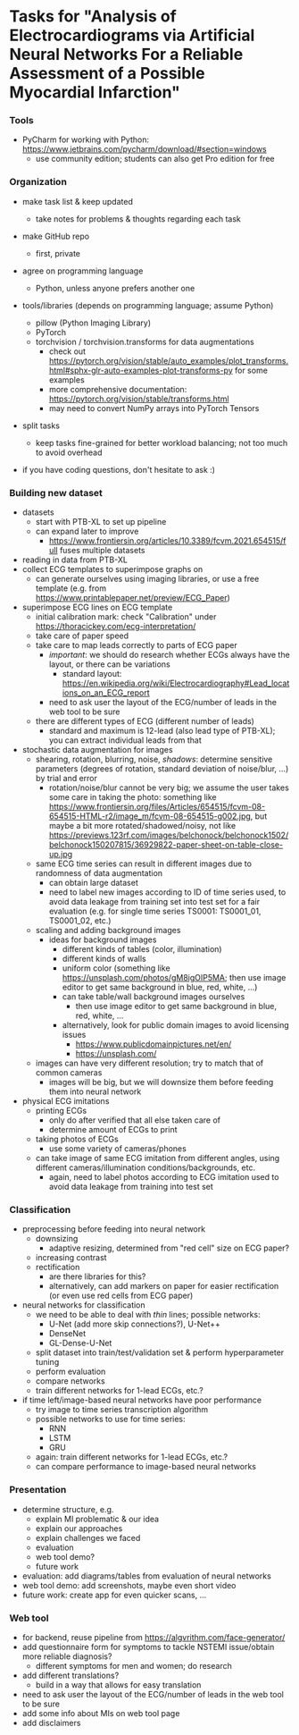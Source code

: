 # Tasks for "Analysis of Electrocardiograms via Artificial Neural Networks For a Reliable Assessment of a Possible Myocardial Infarction" 
### Tools

- PyCharm for working with Python: https://www.jetbrains.com/pycharm/download/#section=windows
  - use community edition; students can also get Pro edition for free

### Organization

- make task list & keep updated
  - take notes for problems & thoughts regarding each task
- make GitHub repo
  - first, private
- agree on programming language
  - Python, unless anyone prefers another one
- tools/libraries (depends on programming language; assume Python)
  - pillow (Python Imaging Library)
  - PyTorch
  - torchvision / torchvision.transforms for data augmentations
    - check out https://pytorch.org/vision/stable/auto_examples/plot_transforms.html#sphx-glr-auto-examples-plot-transforms-py for some examples
    - more comprehensive documentation: https://pytorch.org/vision/stable/transforms.html
    - may need to convert NumPy arrays into PyTorch Tensors

- split tasks
  - keep tasks fine-grained for better workload balancing; not too much to avoid overhead
- if you have coding questions, don't hesitate to ask :)

### Building new dataset

- datasets
  - start with PTB-XL to set up pipeline
  - can expand later to improve
    - https://www.frontiersin.org/articles/10.3389/fcvm.2021.654515/full fuses multiple datasets
- reading in data from PTB-XL
- collect ECG templates to superimpose graphs on
  - can generate ourselves using imaging libraries, or use a free template (e.g. from https://www.printablepaper.net/preview/ECG_Paper)
- superimpose ECG lines on ECG template
  - initial calibration mark: check "Calibration" under https://thoracickey.com/ecg-interpretation/
  - take care of paper speed
  - take care to map leads correctly to parts of ECG paper
    - _important_: we should do research whether ECGs always have the layout, or there can be variations
      - standard layout: https://en.wikipedia.org/wiki/Electrocardiography#Lead_locations_on_an_ECG_report
    - need to ask user the layout of the ECG/number of leads in the web tool to be sure
  - there are different types of ECG (different number of leads)
    - standard and maximum is 12-lead (also lead type of PTB-XL); you can extract individual leads from that
- stochastic data augmentation for images
  - shearing, rotation, blurring, noise, _shadows_: determine sensitive parameters (degrees of rotation, standard deviation of noise/blur, ...) by trial and error
    - rotation/noise/blur cannot be very big; we assume the user takes some care in taking the photo: something like https://www.frontiersin.org/files/Articles/654515/fcvm-08-654515-HTML-r2/image_m/fcvm-08-654515-g002.jpg, but maybe a bit more rotated/shadowed/noisy, not like https://previews.123rf.com/images/belchonock/belchonock1502/belchonock150207815/36929822-paper-sheet-on-table-close-up.jpg
  - same ECG time series can result in different images due to randomness of data augmentation
    - can obtain large dataset
    - need to label new images according to ID of time series used, to avoid data leakage from training set into test set for a fair evaluation (e.g. for single time series TS0001: TS0001_01, TS0001_02, etc.)
  - scaling and adding background images
    - ideas for background images
      - different kinds of tables (color, illumination)
      - different kinds of walls
      - uniform color (something like https://unsplash.com/photos/gM8igOIP5MA; then use image editor to get same background in blue, red, white, ...)
      - can take table/wall background images ourselves
        - then use image editor to get same background in blue, red, white, ...
      - alternatively, look for public domain images to avoid licensing issues
        - https://www.publicdomainpictures.net/en/
        - https://unsplash.com/
  - images can have very different resolution; try to match that of common cameras
    - images will be big, but we will downsize them before feeding them into neural network
- physical ECG imitations
  - printing ECGs
    - only do after verified that all else taken care of
    - determine amount of ECGs to print
  - taking photos of ECGs
    - use some variety of cameras/phones
  - can take image of same ECG imitation from different angles, using different cameras/illumination conditions/backgrounds, etc.
    - again, need to label photos according to ECG imitation used to avoid data leakage from training into test set

### Classification

- preprocessing before feeding into neural network
  - downsizing
    - adaptive resizing, determined from "red cell" size on ECG paper?
  - increasing contrast
  - rectification
    - are there libraries for this?
    - alternatively, can add markers on paper for easier rectification (or even use red cells from ECG paper)
- neural networks for classification
  - we need to be able to deal with _thin_ lines; possible networks:
    - U-Net (add more skip connections?), U-Net++
    - DenseNet
    - GL-Dense-U-Net
  - split dataset into train/test/validation set & perform hyperparameter tuning
  - perform evaluation
  - compare networks
  - train different networks for 1-lead ECGs, etc.?
- if time left/image-based neural networks have poor performance
  - try image to time series transcription algorithm
  - possible networks to use for time series:
    - RNN
    - LSTM
    - GRU
  - again: train different networks for 1-lead ECGs, etc.?
  - can compare performance to image-based neural networks

### Presentation

- determine structure, e.g.
  - explain MI problematic & our idea
  - explain our approaches
  - explain challenges we faced
  - evaluation
  - web tool demo?
  - future work
- evaluation: add diagrams/tables from evaluation of neural networks
- web tool demo: add screenshots, maybe even short video
- future work: create app for even quicker scans, ...

### Web tool

- for backend, reuse pipeline from https://algvrithm.com/face-generator/
- add questionnaire form for symptoms to tackle NSTEMI issue/obtain more reliable diagnosis?
  - different symptoms for men and women; do research
- add different translations?
  - build in a way that allows for easy translation
- need to ask user the layout of the ECG/number of leads in the web tool to be sure
- add some info about MIs on web tool page
- add disclaimers